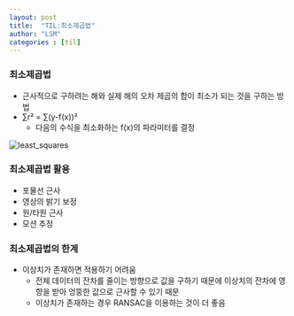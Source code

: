 ```yaml
---
layout: post
title:  "TIL:최소제곱법"
author: "LSM"
categories : [til]
---
```


### 최소제곱법
- 근사적으로 구하려는 해와 실제 해의 오차 제곱의 합이 최소가 되는 것을 구하는 방법
- ∑r² = ∑(y-f(x))²
	- 다음의 수식을 최소화하는 f(x)의 파라미터를 결정

![least_squares](https://upload.wikimedia.org/wikipedia/commons/thumb/7/75/Linear_least_squares%282%29.svg/502px-Linear_least_squares%282%29.svg.png)

### 최소제곱법 활용
- 포물선 근사
- 영상의 밝기 보정
- 원/타원 근사
- 모션 추정

### 최소제곱법의 한계
- 이상치가 존재하면 적용하기 어려움
	- 전체 데이터의 잔차를 줄이는 방향으로 값을 구하기 때문에 이상치의 잔차에 영향을 받아 엉뚱한 값으로 근사할 수 있기 때문
	- 이상치가 존재하는 경우 RANSAC을 이용하는 것이 더 좋음
